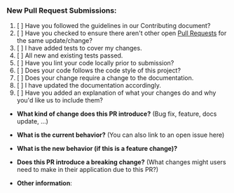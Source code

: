 ### New Pull Request Submissions:

1. [ ] Have you followed the guidelines in our Contributing document?
2. [ ] Have you checked to ensure there aren't other open [Pull Requests](../../pulls) for the same update/change?
3. [ ] I have added tests to cover my changes.
4. [ ] All new and existing tests passed.
5. [ ] Have you lint your code locally prior to submission?
6. [ ] Does your code follows the code style of this project?
7. [ ] Does your change require a change to the documentation.
8. [ ] I have updated the documentation accordingly.
9. [ ] Have you added an explanation of what your changes do and why you'd like us to include them?

* **What kind of change does this PR introduce?** (Bug fix, feature, docs update, ...)

* **What is the current behavior?** (You can also link to an open issue here)

* **What is the new behavior (if this is a feature change)?**

* **Does this PR introduce a breaking change?** (What changes might users need to make in their application due to this PR?)

* **Other information**:
